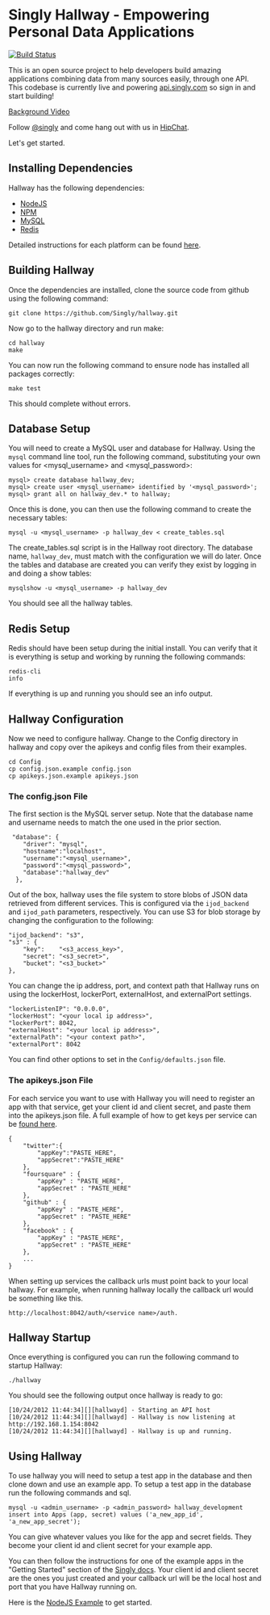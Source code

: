# Singly Hallway - Empowering Personal Data Applications

[![Build Status](https://travis-ci.org/Singly/hallway.png)](https://travis-ci.org/Singly/hallway)

This is an open source project to help developers build amazing applications
combining data from many sources easily, through one API. This codebase is
currently live and powering [api.singly.com](https://singly.com/) so sign in
and start building!

[Background Video](http://www.youtube.com/watch?v=pTNO5npNq28)

Follow [@singly](http://twitter.com/singly) and come hang out with us in
[HipChat](http://support.singly.com/).

Let's get started.

## Installing Dependencies

Hallway has the following dependencies:

 * [NodeJS](http://nodejs.org/)
 * [NPM](https://npmjs.org/)
 * [MySQL](http://www.mysql.com/downloads/mysql/5.1.html)
 * [Redis](http://redis.io/)

Detailed instructions for each platform can be found
[here](https://github.com/Singly/hallway/wiki/Installing-hallway-dependencies).

## Building Hallway

Once the dependencies are installed, clone the source code from github using the
following command:

    git clone https://github.com/Singly/hallway.git

Now go to the hallway directory and run make:

    cd hallway
    make

You can now run the following command to ensure node has installed all packages
correctly:

    make test

This should complete without errors.

## Database Setup

You will need to create a MySQL user and database for Hallway. Using the `mysql`
command line tool, run the following command, substituting your own values for
<mysql_username> and <mysql_password>:

    mysql> create database hallway_dev;
    mysql> create user <mysql_username> identified by '<mysql_password>';
    mysql> grant all on hallway_dev.* to hallway;

Once this is done, you can then use the following command to create the necessary tables:

    mysql -u <mysql_username> -p hallway_dev < create_tables.sql

The create_tables.sql script is in the Hallway root directory.  The database
name, `hallway_dev`, must match with the configuration we will do later.  Once
the tables and database are created you can verify they exist by logging in and
doing a show tables:

    mysqlshow -u <mysql_username> -p hallway_dev

You should see all the hallway tables.

## Redis Setup

Redis should have been setup during the initial install.  You can verify that it
is everything is setup and working by running the following commands:

    redis-cli
    info

If everything is up and running you should see an info output.

## Hallway Configuration

Now we need to configure hallway.  Change to the Config directory in hallway and
copy over the apikeys and config files from their examples.

    cd Config
    cp config.json.example config.json
    cp apikeys.json.example apikeys.json

### The config.json File

The first section is the MySQL server setup.  Note that the database name and
username needs to match the one used in the prior section.

     "database": {
        "driver": "mysql",
        "hostname":"localhost",
        "username":"<mysql_username>",
        "password":"<mysql_password>",
        "database":"hallway_dev"
      },

Out of the box, hallway uses the file system to store blobs of JSON data
retrieved from different services. This is configured via the `ijod_backend` and
`ijod_path` parameters, respectively. You can use S3 for blob storage by
changing the configuration to the following:

    "ijod_backend": "s3",
    "s3" : {
        "key":    "<s3_access_key>",
        "secret": "<s3_secret>",
        "bucket": "<s3_bucket>"
    },

You can change the ip address, port, and context path that Hallway runs on using
the lockerHost, lockerPort, externalHost, and externalPort settings.

    "lockerListenIP": "0.0.0.0",
    "lockerHost": "<your local ip address>",
    "lockerPort": 8042,
    "externalHost": "<your local ip address>",
    "externalPath": "<your context path>",
    "externalPort": 8042

You can find other options to set in the `Config/defaults.json` file.

### The apikeys.json File

For each service you want to use with Hallway you will need to register an app
with that service, get your client id and client secret, and paste them into the
apikeys.json file.  A full example of how to get keys per service can be [found
here](https://github.com/Singly/hallway/wiki/GettingAPIKeys).

    {
        "twitter":{
            "appKey":"PASTE_HERE",
            "appSecret":"PASTE_HERE"
        },
        "foursquare" : {
            "appKey" : "PASTE_HERE",
            "appSecret" : "PASTE_HERE"
        },
        "github" : {
            "appKey" : "PASTE_HERE",
            "appSecret" : "PASTE_HERE"
        },
        "facebook" : {
            "appKey" : "PASTE_HERE",
            "appSecret" : "PASTE_HERE"
        },
        ...
    }

When setting up services the callback urls must point back to your local
hallway. For example, when running hallway locally the callback url would be
something like this.

    http://localhost:8042/auth/<service name>/auth.

## Hallway Startup

Once everything is configured you can run the following command to startup
Hallway:

    ./hallway

You should see the following output once hallway is ready to go:

    [10/24/2012 11:44:34][][hallwayd] - Starting an API host
    [10/24/2012 11:44:34][][hallwayd] - Hallway is now listening at http://192.168.1.154:8042
    [10/24/2012 11:44:34][][hallwayd] - Hallway is up and running.

## Using Hallway

To use hallway you will need to setup a test app in the database and then clone
down and use an example app.  To setup a test app in the database run the
following commands and sql.

    mysql -u <admin_username> -p <admin_password> hallway_development
    insert into Apps (app, secret) values ('a_new_app_id', 'a_new_app_secret');

You can give whatever values you like for the app and secret fields.  They
become your client id and client secret for your example app.

You can then follow the instructions for one of the example apps in the "Getting
Started" section of the [Singly docs](http://singly.com/docs).  Your client id
and client secret are the ones you just created and your callback url will be
the local host and port that you have Hallway running on.

Here is the [NodeJS Example](https://singly.com/docs/getting_started_node) to
get started.

